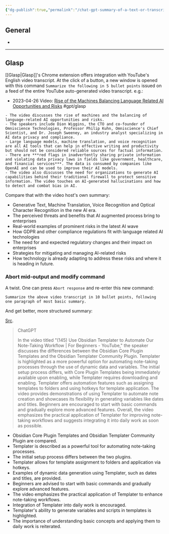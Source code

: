 ```yaml
---
{"dg-publish":true,"permalink":"/chat-gpt-summary-of-a-text-or-transcript/","tags":["#gpt/glasp"],"noteIcon":"2"}
---
```



## General

- 
---
## Glasp
[[Glasp\|Glasp]]'s Chrome extension offers integration with YouTube's English video transcript. At the click of a button, a new window is opened with this command `Summarize the following in 5 bullet points` issued on a feed of the entire YouTube auto-generated video transcript. e.g.:

- 2023-04-26 Video: [Rise of the Machines Balancing Language Related AI Opportunities and Risks](https://www.youtube.com/watch?v=4hJ4y-OkRYs&t=1s)
#gpt/glasp 
>
	- The video discusses the rise of machines and the balancing of language-related AI opportunities and risks.
	- The speakers include Dion Wiggins, the CTO and co-founder of Omniscience Technologies, Professor Philip Kuhn, Omniscience's Chief Scientist, and Dr. Joseph Sweeney, an industry analyst specializing in AI data privacy and compliance.
	- Large language models, machine translation, and voice recognition are all AI tools that can help in effective writing and productivity but should not be considered reliable sources for factual information.
	- There are ***red flags in inadvertently sharing private information and violating data privacy laws in fields like government, healthcare, and financial services***. The data is consumed by companies like OpenAI and can be used to improve their AI models.
	- The video also discusses the need for organizations to generate AI capabilities behind their traditional firewall to protect sensitive information. The video touches on AI-generated hallucinations and how to detect and combat bias in AI.

Compare that with the video host's own summary:

- Generative Text, Machine Translation, Voice Recognition and Optical Character Recognition in the new AI era. 
- The perceived threats and benefits that AI augmented process bring to enterprises 
- Real-world examples of prominent risks in the latest AI wave 
- How GDPR and other compliance regulations fit with language related AI technologies 
- The need for and expected regulatory changes and their impact on enterprises
- Strategies for mitigating and managing AI-related risks 
- How technology is already adapting to address these risks and where it is heading in future.

### Abort mid-output and modify command 
A twist. One can press `Abort response` and re-enter this new command:

```
Summarize the above video transcript in 10 bullet points, following one paragraph of most basic summary.
```

And get better, more structured summary:

[Src](https://www.youtube.com/watch?v=kXeODjqvNAg).

> ChatGPT
> 
> In the video titled "(145) Use Obsidian Templater to Automate Our Note-Taking Workflow | For Beginners - YouTube," the speaker discusses the differences between the Obsidian Core Plugin Templates and the Obsidian Templater Community Plugin. Templater is highlighted as a more powerful option for automating note-taking processes through the use of dynamic data and variables. The initial setup process differs, with Core Plugin Templates being immediately available upon enabling, while Templater requires downloading and enabling. Templater offers automation features such as assigning templates to folders and using hotkeys for template application. The video provides demonstrations of using Templater to automate note creation and showcases its flexibility in generating variables like dates and titles. Beginners are encouraged to start with basic commands and gradually explore more advanced features. Overall, the video emphasizes the practical application of Templater for improving note-taking workflows and suggests integrating it into daily work as soon as possible.

-   Obsidian Core Plugin Templates and Obsidian Templater Community Plugin are compared.
-   Templater is described as a powerful tool for automating note-taking processes.
-   The initial setup process differs between the two plugins.
-   Templater allows for template assignment to folders and application via hotkeys.
-   Examples of dynamic data generation using Templater, such as dates and titles, are provided.
-   Beginners are advised to start with basic commands and gradually explore advanced features.
-   The video emphasizes the practical application of Templater to enhance note-taking workflows.
-   Integration of Templater into daily work is encouraged.
-   Templater's ability to generate variables and scripts in templates is highlighted.
-   The importance of understanding basic concepts and applying them to daily work is reiterated.


